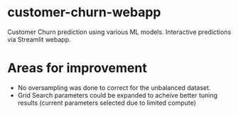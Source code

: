 # customer-churn-webapp
 Customer Churn prediction using various ML models. Interactive predictions via Streamlit webapp.

# Areas for improvement
- No oversampling was done to correct for the unbalanced dataset.
- Grid Search parameters could be expanded to acheive better tuning results (current parameters selected due to limited compute)
